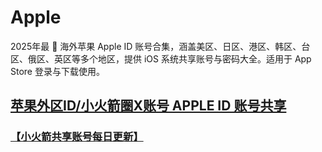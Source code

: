 # Apple
2025年最 🍎 海外苹果 Apple ID 账号合集，涵盖美区、日区、港区、韩区、台区、俄区、英区等多个地区，提供 iOS 系统共享账号与密码大全。适用于 App Store 登录与下载使用。

## [苹果外区ID/小火箭圈X账号 APPLE ID 账号共享](https://juzixp.top/)

### [【小火箭共享账号每日更新】](https://docs.applexp.com/free-accounts/Shadowrocket)

